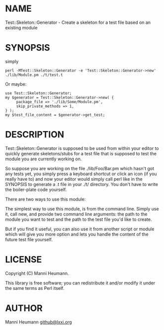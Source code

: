 # NAME

Test::Skeleton::Generator - Create a skeleton for a test file based on an existing module

# SYNOPSIS

simply

    perl -MTest::Skeleton::Generator -e 'Test::Skeleton::Generator->new' ./lib/Module.pm ./t/test.t

Or maybe:

    use Test::Skeleton::Generator;
    my $generator = Test::Skeleton::Generator->new( {
         package_file => './lib/Some/Module.pm',
         skip_private_methods => 1,
    } );
    my $test_file_content = $generator->get_test;

# DESCRIPTION

Test::Skeleton::Generator is supposed to be used from within your editor to quickly
generate skeletons/stubs for a test file that is supposed to test the module you
are currently working on.

So suppose you are working on the file ./lib/Foo/Bar.pm which hasn't got any tests
yet, you simply press a keyboard shortcut or click an icon (if you really have to)
and now your editor would simply call perl like in the SYNOPSIS to generate a .t file
in your ./t/ directory. You don't have to write the boiler-plate code yourself.

There are two ways to use this module:

The simplest way to use this module, is from the command line. Simply use it, call new,
and provide two command line arguments: the path to the module you want to test
and the path to the test file you'd like to create.

But if you find it useful, you can also use it from another script or module which
will give you more option and lets you handle the content of the future test file yourself.

# LICENSE

Copyright (C) Manni Heumann.

This library is free software; you can redistribute it and/or modify
it under the same terms as Perl itself.

# AUTHOR

Manni Heumann <github@lxxi.org>
